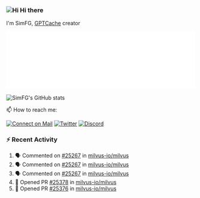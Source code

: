 ### <img src='https://qpluspicture.oss-cn-beijing.aliyuncs.com/6LjjQA/Hi.gif' alt='Hi' width="24"/> Hi there

I'm SimFG, [GPTCache](https://github.com/zilliztech/GPTCache) creator

![Metrics 👋](/metrics.plugin.followup.user.svg)

![SimFG's GitHub stats](https://github-readme-stats.vercel.app/api?username=SimFG&show_icons=true&theme=radical&count_private=true)

📫 How to reach me:

[![Connect on Mail](https://img.shields.io/badge/Ask%20me-anything-1abc9c.svg)](mailto:1142838399@qq.com)
[![Twitter](https://img.shields.io/twitter/follow/FogSim?style=social)](https://twitter.com/FogSim)
[![Discord](https://img.shields.io/discord/1092648432495251507?label=Discord&logo=discord)](https://discord.gg/Q8C6WEjSWV)

### :zap: Recent Activity

<!--START_SECTION:activity-->
1. 🗣 Commented on [#25267](https://github.com/milvus-io/milvus/issues/25267) in [milvus-io/milvus](https://github.com/milvus-io/milvus)
2. 🗣 Commented on [#25267](https://github.com/milvus-io/milvus/issues/25267) in [milvus-io/milvus](https://github.com/milvus-io/milvus)
3. 🗣 Commented on [#25267](https://github.com/milvus-io/milvus/issues/25267) in [milvus-io/milvus](https://github.com/milvus-io/milvus)
4. 💪 Opened PR [#25378](https://github.com/milvus-io/milvus/pull/25378) in [milvus-io/milvus](https://github.com/milvus-io/milvus)
5. 💪 Opened PR [#25376](https://github.com/milvus-io/milvus/pull/25376) in [milvus-io/milvus](https://github.com/milvus-io/milvus)
<!--END_SECTION:activity-->

